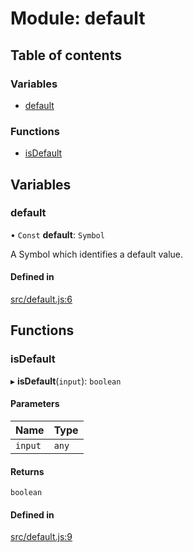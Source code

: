 # Module: default

## Table of contents

### Variables

- [default](default.md#default)

### Functions

- [isDefault](default.md#isdefault)

## Variables

### default

• `Const` **default**: `Symbol`

A Symbol which identifies a default value.

#### Defined in

[src/default.js:6](https://github.com/Twipped/js-utils/blob/f2eceb5/src/default.js#L6)

## Functions

### isDefault

▸ **isDefault**(`input`): `boolean`

#### Parameters

| Name | Type |
| :------ | :------ |
| `input` | `any` |

#### Returns

`boolean`

#### Defined in

[src/default.js:9](https://github.com/Twipped/js-utils/blob/f2eceb5/src/default.js#L9)
